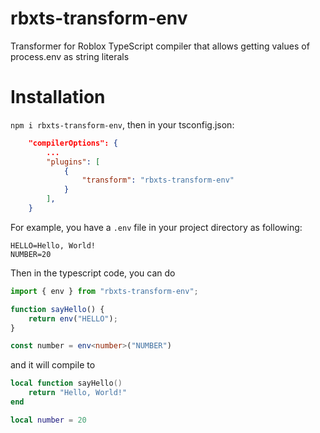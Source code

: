 # rbxts-transform-env
Transformer for Roblox TypeScript compiler that allows getting values of process.env as string literals


# Installation
`npm i rbxts-transform-env`, then in your tsconfig.json:

```json
    "compilerOptions": {
        ...
        "plugins": [
            {
                "transform": "rbxts-transform-env"
            }
        ],
    }
```

For example, you have a `.env` file in your project directory as following:

```env
HELLO=Hello, World!
NUMBER=20
```

Then in the typescript code, you can do 
```ts
import { env } from "rbxts-transform-env";

function sayHello() {
    return env("HELLO");
}

const number = env<number>("NUMBER")
```
and it will compile to

```lua
local function sayHello()
    return "Hello, World!"
end

local number = 20
```